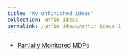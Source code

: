 ```yaml
---
title: "My unfinished ideas"
collection: unfin_ideas
permalink: /unfin_ideas/unfin_ideas-1
---
```


- [Partially Monitored MDPs](Partially_Monitored_MDPs.pdf)
